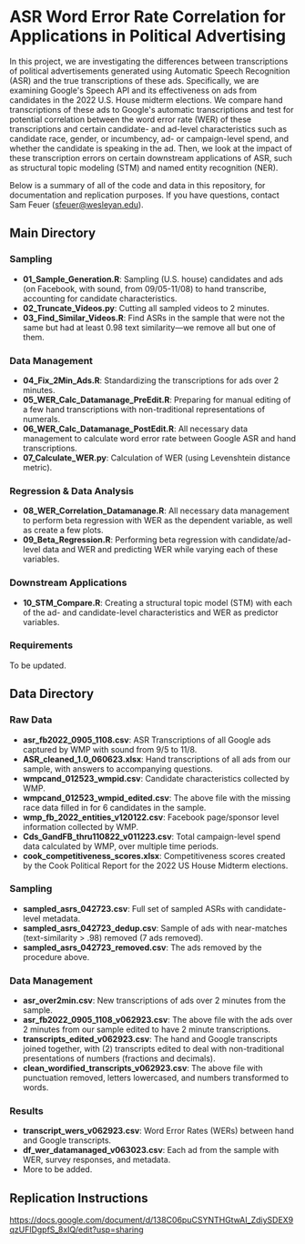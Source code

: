 # ASR Word Error Rate Correlation for Applications in Political Advertising

In this project, we are investigating the differences between transcriptions of political advertisements generated using Automatic Speech Recognition (ASR) and the true transcriptions of these ads. Specifically, we are examining Google's Speech API and its effectiveness on ads from candidates in the 2022 U.S. House midterm elections. We compare hand transcriptions of these ads to Google's automatic transcriptions and test for potential correlation between the word error rate (WER) of these transcriptions and certain candidate- and ad-level characteristics such as candidate race, gender, or incumbency, ad- or campaign-level spend, and whether the candidate is speaking in the ad. Then, we look at the impact of these transcription errors on certain downstream applications of ASR, such as structural topic modeling (STM) and named entity recognition (NER). 

Below is a summary of all of the code and data in this repository, for documentation and replication purposes. If you have questions, contact Sam Feuer (sfeuer@wesleyan.edu).

## Main Directory

### Sampling
- **01_Sample_Generation.R**: Sampling (U.S. house) candidates and ads (on Facebook, with sound, from 09/05-11/08) to hand transcribe, accounting for candidate characteristics.
- **02_Truncate_Videos.py**: Cutting all sampled videos to 2 minutes.
- **03_Find_Similar_Videos.R**: Find ASRs in the sample that were not the same but had at least 0.98 text similarity—we remove all but one of them.

### Data Management
- **04_Fix_2Min_Ads.R**: Standardizing the transcriptions for ads over 2 minutes.
- **05_WER_Calc_Datamanage_PreEdit.R**: Preparing for manual editing of a few hand transcriptions with non-traditional representations of numerals.
- **06_WER_Calc_Datamanage_PostEdit.R**: All necessary data management to calculate word error rate between Google ASR and hand transcriptions.
- **07_Calculate_WER.py**: Calculation of WER (using Levenshtein distance metric).


### Regression & Data Analysis
- **08_WER_Correlation_Datamanage.R**: All necessary data management to perform beta regression with WER as the dependent variable, as well as create a few plots.
- **09_Beta_Regression.R**: Performing beta regression with candidate/ad-level data and WER and predicting WER while varying each of these variables.

### Downstream Applications
- **10_STM_Compare.R**: Creating a structural topic model (STM) with each of the ad- and candidate-level characteristics and WER as predictor variables.
<!-- - **named_entity_rec_wer.py**: Performing named entity recognition (NER) on the hand transcriptions and the Google ASR transcriptions.
- **named_entity_compare.py**: Comparing the recognized entities from named_entity_rec_wer.py using a Levenshtein distance metric. -->
<!-- - **wer_entitysim_correlation.R**: Testing if there is a correlation between WER and Levenshtein distance between recognized entities in Google and hand transcriptions. -->

### Requirements

To be updated.

## Data Directory

### Raw Data
- **asr_fb2022_0905_1108.csv**: ASR Transcriptions of all Google ads captured by WMP with sound from 9/5 to 11/8.
- **ASR_cleaned_1.0_060623.xlsx**: Hand transcriptions of all ads from our sample, with answers to accompanying questions.
- **wmpcand_012523_wmpid.csv**: Candidate characteristics collected by WMP.
- **wmpcand_012523_wmpid_edited.csv**: The above file with the missing race data filled in for 6 candidates in the sample.
- **wmp_fb_2022_entities_v120122.csv**: Facebook page/sponsor level information collected by WMP.
- **Cds_GandFB_thru110822_v011223.csv**: Total campaign-level spend data calculated by WMP, over multiple time periods.
- **cook_competitiveness_scores.xlsx**: Competitiveness scores created by the Cook Political Report for the 2022 US House Midterm elections.

### Sampling
- **sampled_asrs_042723.csv**: Full set of sampled ASRs with candidate-level metadata. 
- **sampled_asrs_042723_dedup.csv**: Sample of ads with near-matches (text-similarity > .98) removed (7 ads removed).
- **sampled_asrs_042723_removed.csv**: The ads removed by the procedure above.

### Data Management
- **asr_over2min.csv**: New transcriptions of ads over 2 minutes from the sample.
- **asr_fb2022_0905_1108_v062923.csv**: The above file with the ads over 2 minutes from our sample edited to have 2 minute transcriptions.
- **transcripts_edited_v062923.csv**: The hand and Google transcripts joined together, with (2) transcripts edited to deal with non-traditional presentations of numbers (fractions and decimals).
- **clean_wordified_transcripts_v062923.csv**: The above file with punctuation removed, letters lowercased, and numbers transformed to words.

### Results
- **transcript_wers_v062923.csv**: Word Error Rates (WERs) between hand and Google transcripts.
- **df_wer_datamanaged_v063023.csv**: Each ad from the sample with WER, survey responses, and metadata.
- More to be added.

## Replication Instructions

https://docs.google.com/document/d/138C06puCSYNTHGtwAI_ZdiySDEX9qzUFlDgpfS_8xIQ/edit?usp=sharing
